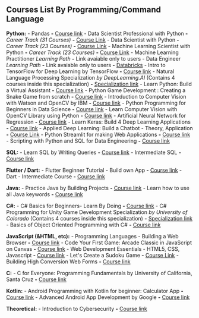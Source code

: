 ## Courses List By Programming/Command Language

**Python:**
    - Pandas **-** [Course link](https://www.kaggle.com/learn/pandas)
    - Data Scientist Professional with Python **-** *Career Track (31 Courses)* **-** [Course Link](https://www.datacamp.com/tracks/data-scientist-professional-with-python)
    - Data Scientist with Python **-** *Career Track (23 Courses)* **-** [Course Link](https://www.datacamp.com/tracks/data-scientist-with-python)
    - Machine Learning Scientist with Python **-** *Career Track (23 Courses)* **-** [Course Link](https://www.datacamp.com/tracks/machine-learning-scientist-with-python)
    - Machine Learning Practitioner _Learning Path_ **-** Link avaiable only to users
    - Data Engineer _Learning Path_ **-** Link avaiable only to users **-** [Databricks](https://databricks.com/learn/training/home)
    - Intro to TensorFlow for Deep Learning by TensorFlow **-** [Course link](https://www.udacity.com/course/intro-to-tensorflow-for-deep-learning--ud187)
    - Natural Language Processing Specialization _by DeepLearning.AI_ (Contains 4 courses inside this specialization) **-** [Specialization link](https://www.coursera.org/specializations/natural-language-processing)
    - Learn Python: Build a Virtual Assistant **-** [Course link](https://www.udemy.com/course/learn-python-build-a-virtual-assistant-in-python/)
    - Python Game Development : Creating a Snake Game from scratch **-** [Course link](https://www.udemy.com/course/python-game-development-creating-a-snake-game-from-scratch/)
    - Introduction to Computer Vision with Watson and OpenCV by IBM **-** [Course link](https://www.coursera.org/learn/introduction-computer-vision-watson-opencv)
    - Python Programming for Beginners in Data Science **-** [Course link](https://www.udemy.com/course/just-enough-python/)
    - Learn Computer Vision with OpenCV Library using Python **-** [Course link](https://www.udemy.com/course/pythoncv/)
    - Artificial Neural Network for Regression **-** [Course link](https://www.udemy.com/course/linear-regression-with-artificial-neural-network/)
    - Learn Keras: Build 4 Deep Learning Applications **-** [Course link](https://www.udemy.com/course/learnkeras/)
    - Applied Deep Learning: Build a Chatbot - Theory, Application **-** [Course Link](https://www.udemy.com/course/applied-deep-learning-build-a-chatbot-theory-application/)
    - Python Streamlit for making Web Applications **-** [Course link](https://www.udemy.com/course/python-streamlit-for-making-web-applications/)
    - Scripting with Python and SQL for Data Engineering **-** [Course link](https://www.coursera.org/learn/scripting-with-python-sql-for-data-engineering-duke?specialization=python-bash-sql-data-engineering-duke)

**SQL:**
    - Learn SQL by Writing Queries **-** [Course link](https://www.udemy.com/course/learn-sql-by-writing-queries/)
    - Intermediate SQL **-** [Course link](https://www.datacamp.com/courses/intermediate-sql) 

**Flutter / Dart:**
    - Flutter Beginner Tutorial - Build own App **-** [Course link](https://www.udemy.com/course/free-flutter-beginner-tutorial-build-own-app/)
    - Dart - Intermediate Course **-** [Course link](https://www.udemy.com/course/dart-intermediate-course/)

**Java:**
    - Practice Java by Building Projects **-** [Course link](https://www.udemy.com/course/practice-java-by-building-projects/)
    - Learn how to use all Java keywords **-** [Course link](https://www.udemy.com/course/learn-how-to-use-all-50-java-keywords/)

**C#:**
    - C# Basics for Beginners- Learn By Doing **-** [Course link](https://www.udemy.com/course/c-sharp-basics-learn-to-code-the-hard-way/)
    - C# Programming for Unity Game Development Specialization _by University of Colorado_ (Contains 4 courses inside this specialization) **-** [Specialization link](https://www.coursera.org/specializations/programming-unity-game-development)
    - Basics of Object Oriented Programming with C# **-** [Course link](https://www.udemy.com/course/basics-of-object-oriented-programming-with-csharp/)

**JavaScript (&HTML, etc):**
    - Programming Languages - Building a Web Browser **-** [Course link](https://www.udacity.com/course/programming-languages--cs262)
    - Code Your First Game: Arcade Classic in JavaScript on Canvas **-** [Course link](https://www.udemy.com/course/code-your-first-game/)
    - Web Development Essentials - HTML5, CSS, Javascript **-** [Course link](https://www.udemy.com/course/web-development-essentials-html5-css-javascript/)
    - Let's Create a Sudoku Game **-** [Course Link](https://www.udemy.com/course/lets-create-a-sudoku-game/)
    - Building High Conversion Web Forms **-** [Course link](https://www.udacity.com/course/building-high-conversion-web-forms--ud890)

**C:**
    - C for Everyone: Programming Fundamentals by University of California, Santa Cruz **-** [Course link](https://www.coursera.org/learn/c-for-everyone) 

**Kotlin:**
    - Android Programming with Kotlin for beginner: Calculator App **-** [Course link](https://www.udemy.com/course/android-programming-with-kotlin-for-beginner-calculator-app/)
    - Advanced Android App Development by Google **-** [Course link](https://www.udacity.com/course/advanced-android-app-development--ud855)

**Theoretical:**
    - Introduction to Cybersecurity **-** [Course link](https://www.edx.org/course/introduction-to-cybersecurity)
